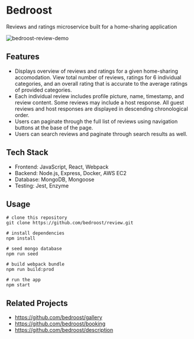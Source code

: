 # Bedroost
Reviews and ratings microservice built for a home-sharing application

![bedroost-review-demo](https://thumbs.gfycat.com/AppropriateAmazingCopperhead-size_restricted.gif)


## Features
* Displays overview of reviews and ratings for a given home-sharing accomodation. View total number of reviews, ratings for 6 individual categories, and an overall rating that is accurate to the average ratings of provided categories.
* Each individual review includes profile picture, name, timestamp, and review content. Some reviews may include a host response. All guest reviews and host responses are displayed in descending chronological order. 
* Users can paginate through the full list of reviews using navigation buttons at the base of the page.
* Users can search reviews and paginate through search results as well.

## Tech Stack
* Frontend: JavaScript, React, Webpack
* Backend: Node.js, Express, Docker, AWS EC2
* Database: MongoDB, Mongoose
* Testing: Jest, Enzyme

## Usage

```
# clone this repository
git clone https://github.com/bedroost/review.git

# install dependencies
npm install

# seed mongo database
npm run seed

# build webpack bundle
npm run build:prod

# run the app
npm start
```

## Related Projects
* https://github.com/bedroost/gallery
* https://github.com/bedroost/booking
* https://github.com/bedroost/description
